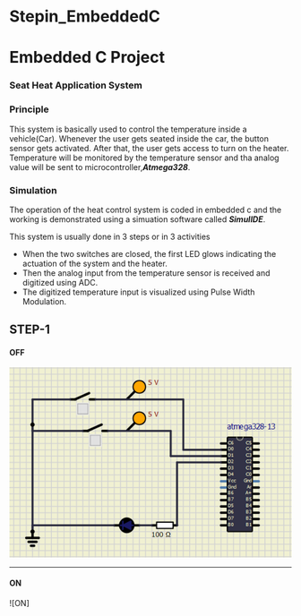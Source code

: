# Stepin_EmbeddedC
# Embedded C Project

### Seat Heat Application System

### Principle
This system is basically used to control the temperature inside a vehicle(Car). Whenever the user  gets seated inside the car, the button sensor gets activated. After that, the user gets access to turn on the heater. Temperature will be monitored by the temperature sensor and tha analog value will be sent to microcontroller,***Atmega328***.

### Simulation

The operation of the heat control system is coded in embedded c and the working is demonstrated using a simuation software called ***SimulIDE***.

This system is usually done in 3 steps or in 3 activities

 * When the two switches are closed, the first LED glows indicating the actuation of the system and the heater.
 * Then the analog input from the temperature sensor is received and digitized using ADC.
 * The digitized temperature input is visualized using Pulse Width Modulation.
 
## STEP-1 
#### OFF
![OFF](https://github.com/pravalikamanugu39/Stepin_EmbeddedC/blob/7bc960bd1a8445aa6fc6a9d36d8bbb5b2cc44da5/simulation/Step_1Diagrams/Step_1OFF.PNG)

-----------------------------------------------------------------------------------------------------------------------------------
#### ON
![ON]
